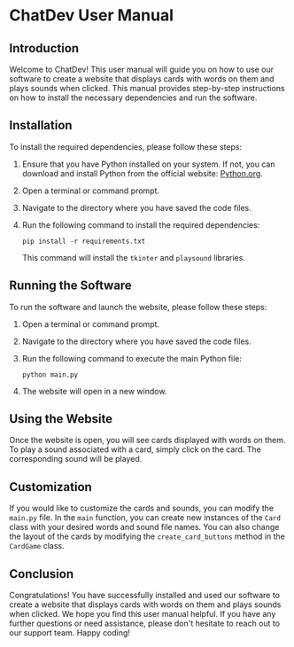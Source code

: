 # ChatDev User Manual

## Introduction

Welcome to ChatDev! This user manual will guide you on how to use our software to create a website that displays cards with words on them and plays sounds when clicked. This manual provides step-by-step instructions on how to install the necessary dependencies and run the software.

## Installation

To install the required dependencies, please follow these steps:

1. Ensure that you have Python installed on your system. If not, you can download and install Python from the official website: [Python.org](https://www.python.org/).

2. Open a terminal or command prompt.

3. Navigate to the directory where you have saved the code files.

4. Run the following command to install the required dependencies:

   ```
   pip install -r requirements.txt
   ```

   This command will install the `tkinter` and `playsound` libraries.

## Running the Software

To run the software and launch the website, please follow these steps:

1. Open a terminal or command prompt.

2. Navigate to the directory where you have saved the code files.

3. Run the following command to execute the main Python file:

   ```
   python main.py
   ```

4. The website will open in a new window.

## Using the Website

Once the website is open, you will see cards displayed with words on them. To play a sound associated with a card, simply click on the card. The corresponding sound will be played.

## Customization

If you would like to customize the cards and sounds, you can modify the `main.py` file. In the `main` function, you can create new instances of the `Card` class with your desired words and sound file names. You can also change the layout of the cards by modifying the `create_card_buttons` method in the `CardGame` class.

## Conclusion

Congratulations! You have successfully installed and used our software to create a website that displays cards with words on them and plays sounds when clicked. We hope you find this user manual helpful. If you have any further questions or need assistance, please don't hesitate to reach out to our support team. Happy coding!